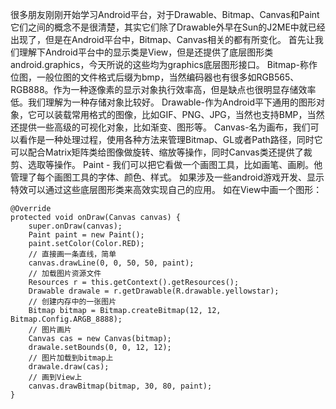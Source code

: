 很多朋友刚刚开始学习Android平台，对于Drawable、Bitmap、Canvas和Paint它们之间的概念不是很清楚，其实它们除了Drawable外早在Sun的J2ME中就已经出现了，但是在Android平台中，Bitmap、Canvas相关的都有所变化。
首先让我们理解下Android平台中的显示类是View，但是还提供了底层图形类android.graphics，今天所说的这些均为graphics底层图形接口。
Bitmap-称作位图，一般位图的文件格式后缀为bmp，当然编码器也有很多如RGB565、RGB888。作为一种逐像素的显示对象执行效率高，但是缺点也很明显存储效率低。我们理解为一种存储对象比较好。
Drawable-作为Android平下通用的图形对象，它可以装载常用格式的图像，比如GIF、PNG、JPG，当然也支持BMP，当然还提供一些高级的可视化对象，比如渐变、图形等。
Canvas-名为画布，我们可以看作是一种处理过程，使用各种方法来管理Bitmap、GL或者Path路径，同时它可以配合Matrix矩阵类给图像做旋转、缩放等操作，同时Canvas类还提供了裁剪、选取等操作。
Paint - 我们可以把它看做一个画图工具，比如画笔、画刷。他管理了每个画图工具的字体、颜色、样式。
如果涉及一些android游戏开发、显示特效可以通过这些底层图形类来高效实现自己的应用。
如在View中画一个图形：
```  
@Override
protected void onDraw(Canvas canvas) {
	super.onDraw(canvas);
	Paint paint = new Paint();
	paint.setColor(Color.RED);
	// 直接画一条直线，简单
	canvas.drawLine(0, 0, 50, 50, paint);
	// 加载图片资源文件
	Resources r = this.getContext().getResources();
	Drawable drawale = r.getDrawable(R.drawable.yellowstar);
	// 创建内存中的一张图片
	Bitmap bitmap = Bitmap.createBitmap(12, 12, Bitmap.Config.ARGB_8888);
	// 图片画片
	Canvas cas = new Canvas(bitmap);
	drawale.setBounds(0, 0, 12, 12);
	// 图片加载到bitmap上
	drawale.draw(cas);
	// 画到View上
	canvas.drawBitmap(bitmap, 30, 80, paint);
}
```